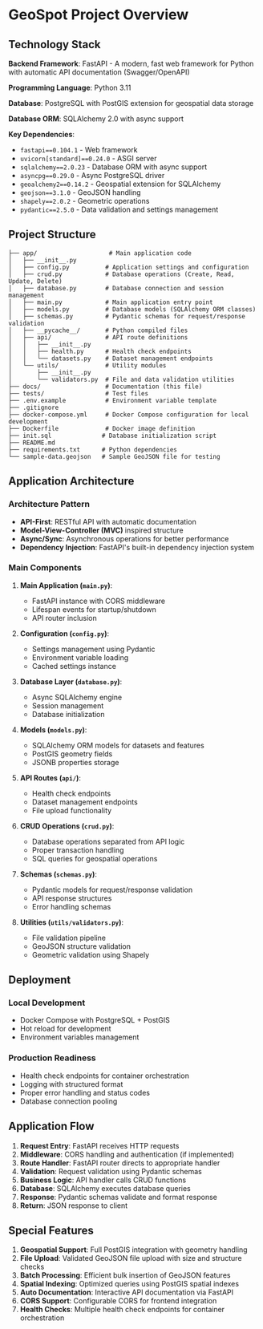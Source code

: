 # GeoSpot Project Overview

## Technology Stack

**Backend Framework**: FastAPI - A modern, fast web framework for Python with automatic API documentation (Swagger/OpenAPI)

**Programming Language**: Python 3.11

**Database**: PostgreSQL with PostGIS extension for geospatial data storage

**Database ORM**: SQLAlchemy 2.0 with async support

**Key Dependencies**:
- `fastapi==0.104.1` - Web framework
- `uvicorn[standard]==0.24.0` - ASGI server
- `sqlalchemy==2.0.23` - Database ORM with async support
- `asyncpg==0.29.0` - Async PostgreSQL driver
- `geoalchemy2==0.14.2` - Geospatial extension for SQLAlchemy
- `geojson==3.1.0` - GeoJSON handling
- `shapely==2.0.2` - Geometric operations
- `pydantic==2.5.0` - Data validation and settings management

## Project Structure

```
├── app/                    # Main application code
│   ├── __init__.py
│   ├── config.py          # Application settings and configuration
│   ├── crud.py            # Database operations (Create, Read, Update, Delete)
│   ├── database.py        # Database connection and session management
│   ├── main.py            # Main application entry point
│   ├── models.py          # Database models (SQLAlchemy ORM classes)
│   ├── schemas.py         # Pydantic schemas for request/response validation
│   ├── __pycache__/       # Python compiled files
│   ├── api/               # API route definitions
│   │   ├── __init__.py
│   │   ├── health.py      # Health check endpoints
│   │   └── datasets.py    # Dataset management endpoints
│   └── utils/             # Utility modules
│       ├── __init__.py
│       └── validators.py  # File and data validation utilities
├── docs/                  # Documentation (this file)
├── tests/                 # Test files
├── .env.example           # Environment variable template
├── .gitignore
├── docker-compose.yml     # Docker Compose configuration for local development
├── Dockerfile             # Docker image definition
├── init.sql              # Database initialization script
├── README.md
├── requirements.txt      # Python dependencies
└── sample-data.geojson   # Sample GeoJSON file for testing
```

## Application Architecture

### Architecture Pattern
- **API-First**: RESTful API with automatic documentation
- **Model-View-Controller (MVC)** inspired structure
- **Async/Sync**: Asynchronous operations for better performance
- **Dependency Injection**: FastAPI's built-in dependency injection system

### Main Components

1. **Main Application (`main.py`)**:
   - FastAPI instance with CORS middleware
   - Lifespan events for startup/shutdown
   - API router inclusion

2. **Configuration (`config.py`)**:
   - Settings management using Pydantic
   - Environment variable loading
   - Cached settings instance

3. **Database Layer (`database.py`)**:
   - Async SQLAlchemy engine
   - Session management
   - Database initialization

4. **Models (`models.py`)**:
   - SQLAlchemy ORM models for datasets and features
   - PostGIS geometry fields
   - JSONB properties storage

5. **API Routes (`api/`)**:
   - Health check endpoints
   - Dataset management endpoints
   - File upload functionality

6. **CRUD Operations (`crud.py`)**:
   - Database operations separated from API logic
   - Proper transaction handling
   - SQL queries for geospatial operations

7. **Schemas (`schemas.py`)**:
   - Pydantic models for request/response validation
   - API response structures
   - Error handling schemas

8. **Utilities (`utils/validators.py`)**:
   - File validation pipeline
   - GeoJSON structure validation
   - Geometric validation using Shapely

## Deployment

### Local Development
- Docker Compose with PostgreSQL + PostGIS
- Hot reload for development
- Environment variables management

### Production Readiness
- Health check endpoints for container orchestration
- Logging with structured format
- Proper error handling and status codes
- Database connection pooling

## Application Flow

1. **Request Entry**: FastAPI receives HTTP requests
2. **Middleware**: CORS handling and authentication (if implemented)
3. **Route Handler**: FastAPI router directs to appropriate handler
4. **Validation**: Request validation using Pydantic schemas
5. **Business Logic**: API handler calls CRUD functions
6. **Database**: SQLAlchemy executes database queries
7. **Response**: Pydantic schemas validate and format response
8. **Return**: JSON response to client

## Special Features

1. **Geospatial Support**: Full PostGIS integration with geometry handling
2. **File Upload**: Validated GeoJSON file upload with size and structure checks
3. **Batch Processing**: Efficient bulk insertion of GeoJSON features
4. **Spatial Indexing**: Optimized queries using PostGIS spatial indexes
5. **Auto Documentation**: Interactive API documentation via FastAPI
6. **CORS Support**: Configurable CORS for frontend integration
7. **Health Checks**: Multiple health check endpoints for container orchestration